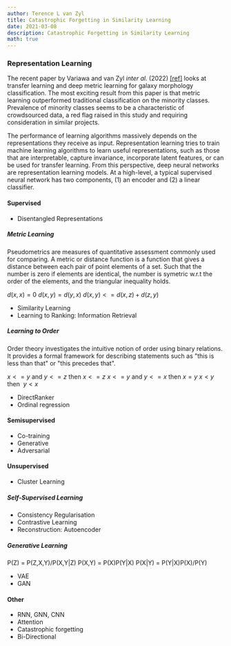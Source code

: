 ```yaml
---
author: Terence L van Zyl
title: Catastrophic Forgetting in Similarity Learning
date: 2021-03-08
description: Catastrophic Forgetting in Similarity Learning
math: true
---
```


### Representation Learning

The recent paper by Variawa and van Zyl *inter al.* (2022) [[ref]](https://ieeexplore.ieee.org/abstract/document/9709840) looks at transfer learning and deep metric learning for galaxy morphology classification. The most exciting result from this paper is that metric learning outperformed traditional classification on the minority classes. Prevalence of minority classes seems to be a characteristic of crowdsourced data, a red flag raised in this study and requiring consideration in similar projects. 
<!--more-->

The performance of learning algorithms massively depends on the representations they receive as input. Representation learning tries to train machine learning algorithms to learn useful representations, such as those that are interpretable, capture invariance, incorporate latent features, or can be used for transfer learning. From this perspective, deep neural networks are representation learning models. At a high-level, a typical supervised neural network has two components, (1) an encoder and (2) a linear classifier.

#### Supervised

- Disentangled Representations

##### Metric Learning

Pseudometrics are measures of quantitative assessment commonly used for comparing. A metric or distance function is a function that gives a distance between each pair of point elements of a set. Such that the number is zero if elements are identical, the number is symetric w.r.t the order of the elements, and the triangular inequality holds.

$d(x,x)=0$
$d(x,y)=d(y,x)$
$d(x,y)<=d(x,z)+d(z,y)$

- Similarity Learning
- Learning to Ranking: Information Retrieval

##### Learning to Order

Order theory investigates the intuitive notion of order using binary relations. It provides a formal framework for describing statements such as "this is less than that" or "this precedes that".

$x<=y$ and $y<=z$ then $x<=z$
$x<=y$ and $y<=x$ then $x=y$
$x<y$ then $~y<x$

- DirectRanker
- Ordinal regression

#### Semisupervised

[](https://medium.com/intuitionmachine/navigating-the-unsupervised-learning-landscape-951bd5842df9)

- Co-training
- Generative
- Adversarial

#### Unsupervised

- Cluster Learning

##### Self-Supervised Learning

- Consistency Regularisation
- Contrastive Learning
- Reconstruction: Autoencoder

##### Generative Learning

P(Z) = P(Z,X,Y)/P(X,Y|Z)
P(X,Y) = P(X)P(Y|X)
P(X|Y) = P(Y|X)P(X)/P(Y)

- VAE
- GAN

#### Other

- RNN, GNN, CNN
- Attention
- Catastrophic forgetting
- Bi-Directional